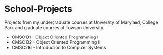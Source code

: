 # School-Projects
Projects from my undergraduate courses at University of Maryland, College Park and graduate courses at Towson University.

- CMSC131 - Object Oriented Programming I
- CMSC132 - Object Oriented Programming II
- CMSC216 - Introduction to Computer Systems
